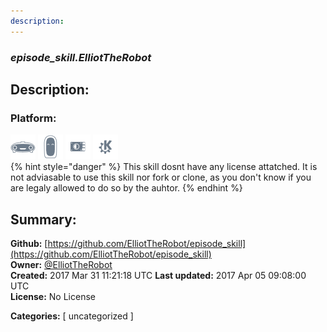 ```yaml
---
description: 
---
```


### _episode_skill.ElliotTheRobot_  
## Description:  
  
  
  
### Platform:  
 ![Mark I](../.gitbook/assets/mark-1-icon.png)  ![Mark II](../.gitbook/assets/mark-2-icon.png)  ![Picroft](../.gitbook/assets/picroft-icon.png)  ![plasmoid](../.gitbook/assets/kde.png)   
{% hint style="danger" %}
This skill dosnt have any license attatched. It is not adviasable to use this skill nor fork or clone, as you don't know if you are legaly allowed to do so by the auhtor.
{% endhint %}
  
## Summary:  
**Github:** [https://github.com/ElliotTheRobot/episode_skill](https://github.com/ElliotTheRobot/episode_skill)  
**Owner:** [@ElliotTheRobot](https://github.com/ElliotTheRobot)  
**Created:** 2017 Mar 31 11:21:18 UTC  **Last updated:** 2017 Apr 05 09:08:00 UTC  
**License:** No License  
  
**Categories:** [ uncategorized ]   
